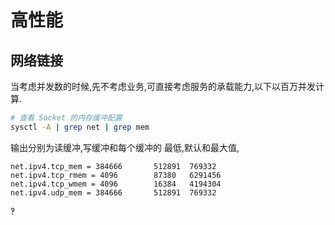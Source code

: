 # 高性能

## 网络链接
当考虑并发数的时候,先不考虑业务,可直接考虑服务的承载能力,以下以百万并发计算.

```bash
# 查看 Socket 的内存缓冲配置
sysctl -A | grep net | grep mem
```

输出分别为读缓冲,写缓冲和每个缓冲的 最低,默认和最大值,

```
net.ipv4.tcp_mem = 384666       512891  769332
net.ipv4.tcp_rmem = 4096        87380   6291456
net.ipv4.tcp_wmem = 4096        16384   4194304
net.ipv4.udp_mem = 384666       512891  769332
```

‽
